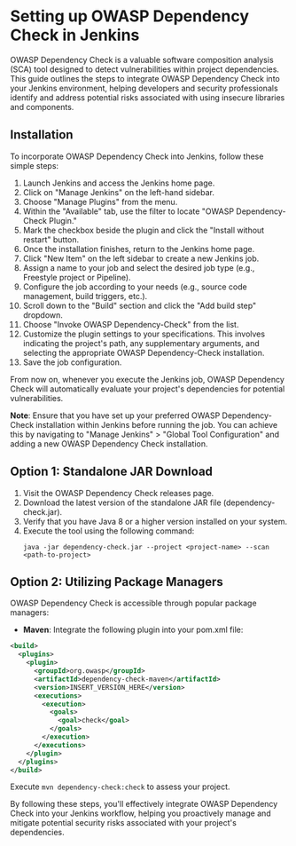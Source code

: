 # Setting up OWASP Dependency Check in Jenkins

OWASP Dependency Check is a valuable software composition analysis (SCA) tool designed to detect vulnerabilities within project dependencies. This guide outlines the steps to integrate OWASP Dependency Check into your Jenkins environment, helping developers and security professionals identify and address potential risks associated with using insecure libraries and components.

## Installation

To incorporate OWASP Dependency Check into Jenkins, follow these simple steps:

1. Launch Jenkins and access the Jenkins home page.
2. Click on "Manage Jenkins" on the left-hand sidebar.
3. Choose "Manage Plugins" from the menu.
4. Within the "Available" tab, use the filter to locate "OWASP Dependency-Check Plugin."
5. Mark the checkbox beside the plugin and click the "Install without restart" button.
6. Once the installation finishes, return to the Jenkins home page.
7. Click "New Item" on the left sidebar to create a new Jenkins job.
8. Assign a name to your job and select the desired job type (e.g., Freestyle project or Pipeline).
9. Configure the job according to your needs (e.g., source code management, build triggers, etc.).
10. Scroll down to the "Build" section and click the "Add build step" dropdown.
11. Choose "Invoke OWASP Dependency-Check" from the list.
12. Customize the plugin settings to your specifications. This involves indicating the project's path, any supplementary arguments, and selecting the appropriate OWASP Dependency-Check installation.
13. Save the job configuration.

From now on, whenever you execute the Jenkins job, OWASP Dependency Check will automatically evaluate your project's dependencies for potential vulnerabilities.

**Note**: Ensure that you have set up your preferred OWASP Dependency-Check installation within Jenkins before running the job. You can achieve this by navigating to "Manage Jenkins" > "Global Tool Configuration" and adding a new OWASP Dependency Check installation.

## Option 1: Standalone JAR Download

1. Visit the OWASP Dependency Check releases page.
2. Download the latest version of the standalone JAR file (dependency-check.jar).
3. Verify that you have Java 8 or a higher version installed on your system.
4. Execute the tool using the following command:
   ```
   java -jar dependency-check.jar --project <project-name> --scan <path-to-project>
   ```

## Option 2: Utilizing Package Managers

OWASP Dependency Check is accessible through popular package managers:

- **Maven**: Integrate the following plugin into your pom.xml file:

```xml
<build>
  <plugins>
    <plugin>
      <groupId>org.owasp</groupId>
      <artifactId>dependency-check-maven</artifactId>
      <version>INSERT_VERSION_HERE</version>
      <executions>
        <execution>
          <goals>
            <goal>check</goal>
          </goals>
        </execution>
      </executions>
    </plugin>
  </plugins>
</build>
```

Execute `mvn dependency-check:check` to assess your project.

By following these steps, you'll effectively integrate OWASP Dependency Check into your Jenkins workflow, helping you proactively manage and mitigate potential security risks associated with your project's dependencies.

